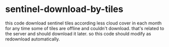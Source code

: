 # sentinel-download-by-tiles
this code download sentinel tiles according less cloud cover in each month for any time
some of tiles are offline and couldn't download. that's related to the server and should download it later.
so this code should modify as redownload automatically.
